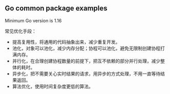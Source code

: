 ## Go common package examples

Minimum Go version is 1.16

常见优化手段：
- 提高复用性，将通用的代码抽象出来，减少重复开发。
- 池化，对象可以池化，减少内存分配；协程可以池化，避免无限制创建协程打满内存。
- 并行化，在合理创建协程数量的前提下，把互不依赖的部分并行处理，减少整体的耗时。
- 异步化，把不需要关心实时结果的请求，用异步的方式处理，不用一直等待结果返回。
- 算法优化，使用时间复杂度更低的算法。